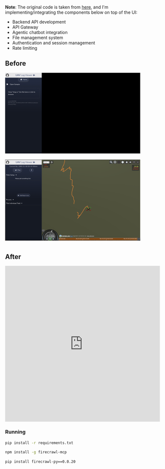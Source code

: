 **Note**: The original code is taken from [here](https://github.com/ArduPilot/UAVLogViewer), and I'm implementing/integrating the components below on top of the UI:

- Backend API development
- API Gateway
- Agentic chatbot integration
- File management system
- Authentication and session management
- Rate limiting 

<div>
  <h2 style="text-align: left;">Before</h2>
  <div style="display: flex; justify-content: flex-start; flex-wrap: wrap; gap: 20px; margin-bottom: 40px;">
    <img src="images/image-7.png" alt="Before image 1" width="440" />
    <img src="images/image-8.png" alt="Before image 2" width="440" />
  </div>

  <h2 style="text-align: left;">After</h2>
  <div style="display: flex; justify-content: flex-start; margin-bottom: 20px;">
    <iframe width="900" height="506" 
            src="https://www.youtube.com/embed/vtJJbjGfosw" 
            frameborder="0" 
            allow="accelerometer; autoplay; clipboard-write; encrypted-media; gyroscope; picture-in-picture" 
            allowfullscreen>
    </iframe>
  </div>
</div>

### Running 

```bash
pip install -r requirements.txt
```

```bash
npm install -g firecrawl-mcp
```

```bash
pip install firecrawl-py==0.0.20
```